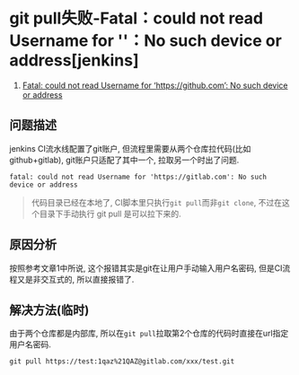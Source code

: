 # git pull失败-Fatal：could not read Username for ''：No such device or address[jenkins]

1. [Fatal: could not read Username for ‘https://github.com’: No such device or address](https://community.jenkins.io/t/fatal-could-not-read-username-for-https-github-com-no-such-device-or-address/11254)

## 问题描述

jenkins CI流水线配置了git账户, 但流程里需要从两个仓库拉代码(比如github+gitlab), git账户只适配了其中一个, 拉取另一个时出了问题.

```log
fatal: could not read Username for 'https://gitlab.com': No such device or address
```

> 代码目录已经在本地了, CI脚本里只执行`git pull`而非`git clone`, 不过在这个目录下手动执行 git pull 是可以拉下来的.

## 原因分析

按照参考文章1中所说, 这个报错其实是git在让用户手动输入用户名密码, 但是CI流程又是非交互式的, 所以直接报错了.

## 解决方法(临时)

由于两个仓库都是内部库, 所以在`git pull`拉取第2个仓库的代码时直接在url指定用户名密码.

```
git pull https://test:1qaz%21QAZ@gitlab.com/xxx/test.git
```
